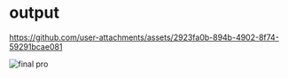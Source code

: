 # output

https://github.com/user-attachments/assets/2923fa0b-894b-4902-8f74-59291bcae081

![final pro](https://github.com/user-attachments/assets/5c531f4c-fbe8-4753-8ea6-14e80b47fce3)
